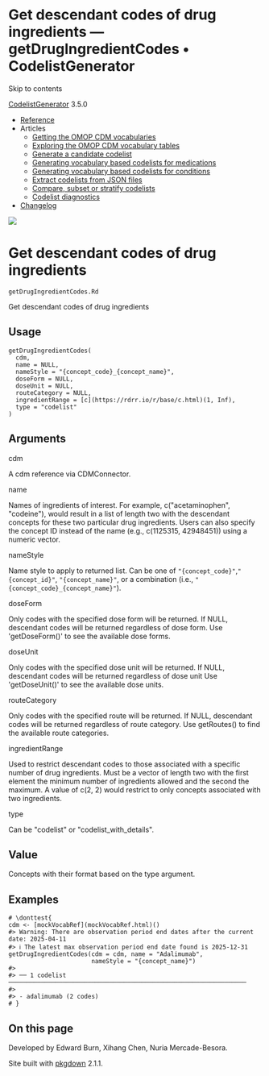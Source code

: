 # Get descendant codes of drug ingredients — getDrugIngredientCodes • CodelistGenerator

Skip to contents

[CodelistGenerator](../index.html) 3.5.0

  * [Reference](../reference/index.html)
  * Articles
    * [Getting the OMOP CDM vocabularies](../articles/a01_GettingOmopCdmVocabularies.html)
    * [Exploring the OMOP CDM vocabulary tables](../articles/a02_ExploreCDMvocabulary.html)
    * [Generate a candidate codelist](../articles/a03_GenerateCandidateCodelist.html)
    * [Generating vocabulary based codelists for medications](../articles/a04_GenerateVocabularyBasedCodelist.html)
    * [Generating vocabulary based codelists for conditions](../articles/a04b_icd_codes.html)
    * [Extract codelists from JSON files](../articles/a05_ExtractCodelistFromJSONfile.html)
    * [Compare, subset or stratify codelists](../articles/a06_CreateSubsetsFromCodelist.html)
    * [Codelist diagnostics](../articles/a07_RunCodelistDiagnostics.html)
  * [Changelog](../news/index.html)




![](../logo.png)

# Get descendant codes of drug ingredients

`getDrugIngredientCodes.Rd`

Get descendant codes of drug ingredients

## Usage
    
    
    getDrugIngredientCodes(
      cdm,
      name = NULL,
      nameStyle = "{concept_code}_{concept_name}",
      doseForm = NULL,
      doseUnit = NULL,
      routeCategory = NULL,
      ingredientRange = [c](https://rdrr.io/r/base/c.html)(1, Inf),
      type = "codelist"
    )

## Arguments

cdm
    

A cdm reference via CDMConnector.

name
    

Names of ingredients of interest. For example, c("acetaminophen", "codeine"), would result in a list of length two with the descendant concepts for these two particular drug ingredients. Users can also specify the concept ID instead of the name (e.g., c(1125315, 42948451)) using a numeric vector.

nameStyle
    

Name style to apply to returned list. Can be one of `"{concept_code}"`,`"{concept_id}"`, `"{concept_name}"`, or a combination (i.e., `"{concept_code}_{concept_name}"`).

doseForm
    

Only codes with the specified dose form will be returned. If NULL, descendant codes will be returned regardless of dose form. Use 'getDoseForm()' to see the available dose forms.

doseUnit
    

Only codes with the specified dose unit will be returned. If NULL, descendant codes will be returned regardless of dose unit Use 'getDoseUnit()' to see the available dose units.

routeCategory
    

Only codes with the specified route will be returned. If NULL, descendant codes will be returned regardless of route category. Use getRoutes() to find the available route categories.

ingredientRange
    

Used to restrict descendant codes to those associated with a specific number of drug ingredients. Must be a vector of length two with the first element the minimum number of ingredients allowed and the second the maximum. A value of c(2, 2) would restrict to only concepts associated with two ingredients.

type
    

Can be "codelist" or "codelist_with_details".

## Value

Concepts with their format based on the type argument.

## Examples
    
    
    # \donttest{
    cdm <- [mockVocabRef](mockVocabRef.html)()
    #> Warning: There are observation period end dates after the current date: 2025-04-11
    #> ℹ The latest max observation period end date found is 2025-12-31
    getDrugIngredientCodes(cdm = cdm, name = "Adalimumab",
                           nameStyle = "{concept_name}")
    #> 
    #> ── 1 codelist ──────────────────────────────────────────────────────────────────
    #> 
    #> - adalimumab (2 codes)
    # }
    

## On this page

Developed by Edward Burn, Xihang Chen, Nuria Mercade-Besora.

Site built with [pkgdown](https://pkgdown.r-lib.org/) 2.1.1.
